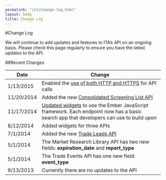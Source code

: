 ```yaml
---
permalink: "/v1/change-log.html"
layout: body
title: Change Log
---
```


#Change Log

We will continue to add updates and features to ITA’s API on an ongoing basis.  Please check this page regularly to ensure you have the latest updates to the API.

##Recent Changes

| Date            | Change                                                     |
| --------------- | --------------------------------------------------------------- |
|1/13/2015        | Enabled the [use of both HTTP and HTTPS](https://github.com/InternationalTradeAdministration/developerportal/wiki/You-Can-Now-Use-HTTPS-for-Your-Calls) for API calls |
|11/20/2014       | Added the new [Consolidated Screening List API](http://developer.trade.gov/consolidated-screening-list.html)
|11/17/2014       | [Updated widgets](http://developer.trade.gov/demo-search-apps.html) to use the Ember JavaScript framework.  Each endpoint now has a basic search app that developers can use to build upon | 
| 8/12/2014       | Added widgets for three APIs
| 7/1/2014        | Added the new [Trade Leads API](trade-leads.html)
| 5/1/2014        | The Market Research Library API has two new fields: **expiration_date** and **report_type** |
| 5/1/2014        | The Trade Events API has one new field:  **event_type** |
| 9/13/2013       | Currently there are no updates to the API                 |















